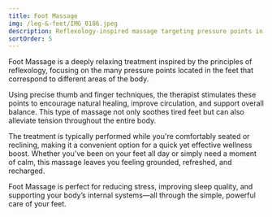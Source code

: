```yaml
---
title: Foot Massage
img: /leg-&-feet/IMG_0186.jpeg
description: Reflexology-inspired massage targeting pressure points in the feet to promote overall wellness.
sortOrder: 5
---
```


Foot Massage is a deeply relaxing treatment inspired by the principles of reflexology, focusing on the many pressure points located in the feet that correspond to different areas of the body.

Using precise thumb and finger techniques, the therapist stimulates these points to encourage natural healing, improve circulation, and support overall balance. This type of massage not only soothes tired feet but can also alleviate tension throughout the entire body.

The treatment is typically performed while you're comfortably seated or reclining, making it a convenient option for a quick yet effective wellness boost. Whether you've been on your feet all day or simply need a moment of calm, this massage leaves you feeling grounded, refreshed, and recharged.

Foot Massage is perfect for reducing stress, improving sleep quality, and supporting your body’s internal systems—all through the simple, powerful care of your feet.
